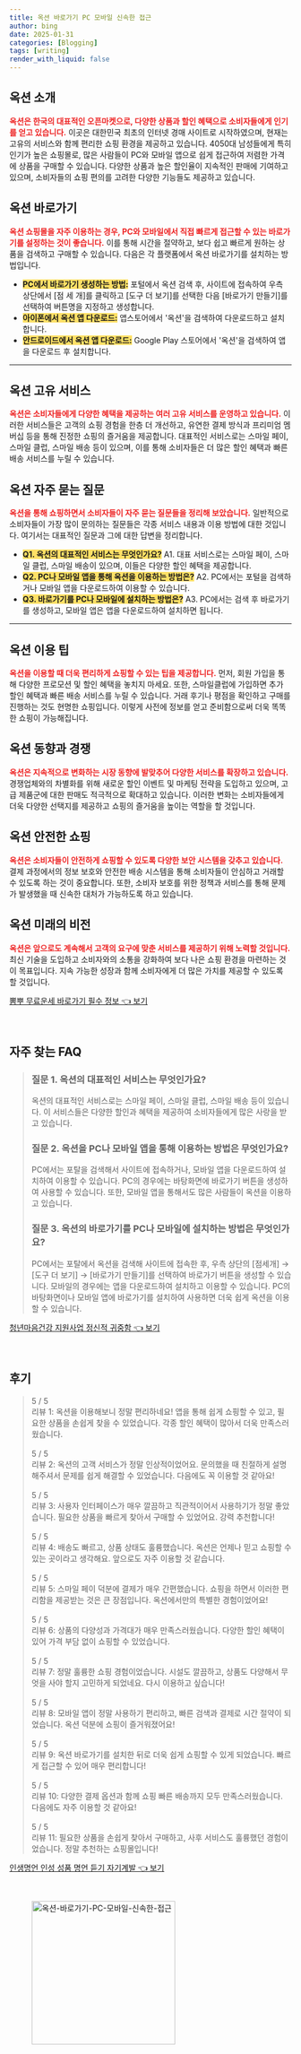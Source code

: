 ```yaml
---
title: 옥션 바로가기 PC 모바일 신속한 접근
author: bing
date: 2025-01-31
categories: [Blogging]
tags: [writing]
render_with_liquid: false
---
```



<h2 id='옥션_소개'>옥션 소개</h2>

<p><b><span style="color: #ee2323;">옥션은 한국의 대표적인 오픈마켓으로, 다양한 상품과 할인 혜택으로 소비자들에게 인기를 얻고 있습니다.</span></b> 이곳은 대한민국 최초의 인터넷 경매 사이트로 시작하였으며, 현재는 고유의 서비스와 함께 편리한 쇼핑 환경을 제공하고 있습니다. 4050대 남성들에게 특히 인기가 높은 쇼핑몰로, 많은 사람들이 PC와 모바일 앱으로 쉽게 접근하여 저렴한 가격에 상품을 구매할 수 있습니다. 다양한 상품과 높은 할인율이 지속적인 판매에 기여하고 있으며, 소비자들의 쇼핑 편의를 고려한 다양한 기능들도 제공하고 있습니다.</p>

<h2 id='옥션_바로가기'>옥션 바로가기</h2>

<p><b><span style="color: #ee2323;">옥션 쇼핑몰을 자주 이용하는 경우, PC와 모바일에서 직접 빠르게 접근할 수 있는 바로가기를 설정하는 것이 좋습니다.</span></b> 이를 통해 시간을 절약하고, 보다 쉽고 빠르게 원하는 상품을 검색하고 구매할 수 있습니다. 다음은 각 플랫폼에서 옥션 바로가기를 설치하는 방법입니다.</p>

<ul>
    <li><b><span style="background-color: #ffe066;">PC에서 바로가기 생성하는 방법:</span></b> 포털에서 옥션 검색 후, 사이트에 접속하여 우측 상단에서 [점 세 개]를 클릭하고 [도구 더 보기]를 선택한 다음 [바로가기 만들기]를 선택하여 버튼명을 지정하고 생성합니다.</li>
    <li><b><span style="background-color: #ffe066;">아이폰에서 옥션 앱 다운로드:</span></b> 앱스토어에서 '옥션'을 검색하여 다운로드하고 설치합니다.</li>
    <li><b><span style="background-color: #ffe066;">안드로이드에서 옥션 앱 다운로드:</span></b> Google Play 스토어에서 '옥션'을 검색하여 앱을 다운로드 후 설치합니다.</li>
</ul>

<hr />

<h2 id='옥션_고유_서비스'>옥션 고유 서비스</h2>

<p><b><span style="color: #ee2323;">옥션은 소비자들에게 다양한 혜택을 제공하는 여러 고유 서비스를 운영하고 있습니다.</span></b> 이러한 서비스들은 고객의 쇼핑 경험을 한층 더 개선하고, 유연한 결제 방식과 프리미엄 멤버십 등을 통해 진정한 쇼핑의 즐거움을 제공합니다. 대표적인 서비스로는 스마일 페이, 스마일 클럽, 스마일 배송 등이 있으며, 이를 통해 소비자들은 더 많은 할인 혜택과 빠른 배송 서비스를 누릴 수 있습니다.</p>

<h2 id='옥션_자주_묻는_질문'>옥션 자주 묻는 질문</h2>

<p><b><span style="color: #ee2323;">옥션을 통해 쇼핑하면서 소비자들이 자주 묻는 질문들을 정리해 보았습니다.</span></b> 일반적으로 소비자들이 가장 많이 문의하는 질문들은 각종 서비스 내용과 이용 방법에 대한 것입니다. 여기서는 대표적인 질문과 그에 대한 답변을 정리합니다.</p>

<ul>
    <li><b><span style="background-color: #ffe066;">Q1. 옥션의 대표적인 서비스는 무엇인가요?</span></b> A1. 대표 서비스로는 스마일 페이, 스마일 클럽, 스마일 배송이 있으며, 이들은 다양한 할인 혜택을 제공합니다.</li>
    <li><b><span style="background-color: #ffe066;">Q2. PC나 모바일 앱을 통해 옥션을 이용하는 방법은?</span></b> A2. PC에서는 포털을 검색하거나 모바일 앱을 다운로드하여 이용할 수 있습니다.</li>
    <li><b><span style="background-color: #ffe066;">Q3. 바로가기를 PC나 모바일에 설치하는 방법은?</span></b> A3. PC에서는 검색 후 바로가기를 생성하고, 모바일 앱은 앱을 다운로드하여 설치하면 됩니다.</li>
</ul>

<hr />

<h2 id='옥션_이용_팁'>옥션 이용 팁</h2>

<p><b><span style="color: #ee2323;">옥션을 이용할 때 더욱 편리하게 쇼핑할 수 있는 팁을 제공합니다.</span></b> 먼저, 회원 가입을 통해 다양한 프로모션 및 할인 혜택을 놓치지 마세요. 또한, 스마일클럽에 가입하면 추가 할인 혜택과 빠른 배송 서비스를 누릴 수 있습니다. 거래 후기나 평점을 확인하고 구매를 진행하는 것도 현명한 쇼핑입니다. 이렇게 사전에 정보를 얻고 준비함으로써 더욱 똑똑한 쇼핑이 가능해집니다.</p>

<h2 id='옥션_동향과_경쟁'>옥션 동향과 경쟁</h2>

<p><b><span style="color: #ee2323;">옥션은 지속적으로 변화하는 시장 동향에 발맞추어 다양한 서비스를 확장하고 있습니다.</span></b> 경쟁업체와의 차별화를 위해 새로운 할인 이벤트 및 마케팅 전략을 도입하고 있으며, 고급 제품군에 대한 판매도 적극적으로 확대하고 있습니다. 이러한 변화는 소비자들에게 더욱 다양한 선택지를 제공하고 쇼핑의 즐거움을 높이는 역할을 할 것입니다.</p>

<h2 id='옥션_안전한_쇼핑'>옥션 안전한 쇼핑</h2>

<p><b><span style="color: #ee2323;">옥션은 소비자들이 안전하게 쇼핑할 수 있도록 다양한 보안 시스템을 갖추고 있습니다.</span></b> 결제 과정에서의 정보 보호와 안전한 배송 시스템을 통해 소비자들이 안심하고 거래할 수 있도록 하는 것이 중요합니다. 또한, 소비자 보호를 위한 정책과 서비스를 통해 문제가 발생했을 때 신속한 대처가 가능하도록 하고 있습니다.</p>

<h2 id='옥션_미래의_비전'>옥션 미래의 비전</h2>

<p><b><span style="color: #ee2323;">옥션은 앞으로도 계속해서 고객의 요구에 맞춘 서비스를 제공하기 위해 노력할 것입니다.</span></b> 최신 기술을 도입하고 소비자와의 소통을 강화하여 보다 나은 쇼핑 환경을 마련하는 것이 목표입니다. 지속 가능한 성장과 함께 소비자에게 더 많은 가치를 제공할 수 있도록 할 것입니다.</p>


<p><a class="click-button" title="뽐뿌 무료운세 바로가기 필수 정보" href="https://24nara.github.io/posts/%EB%BD%90%EB%BF%8C-%EB%AC%B4%EB%A3%8C%EC%9A%B4%EC%84%B8-%EB%B0%94%EB%A1%9C%EA%B0%80%EA%B8%B0-%ED%95%84%EC%88%98-%EC%A0%95%EB%B3%B4/" rel="dofollow">뽐뿌 무료운세 바로가기 필수 정보 👈 보기</a></p><br>
<h2 id='자주_찾는_FAQ'>자주 찾는 FAQ</h2>
<div itemscope="" itemtype="https://schema.org/FAQPage">
<blockquote>
<div itemscope="" itemprop="mainEntity" itemtype="https://schema.org/Question">
<h3 itemprop="name">질문 1. 옥션의 대표적인 서비스는 무엇인가요?</h3>
<div itemscope="" itemprop="acceptedAnswer" itemtype="https://schema.org/Answer">
<span itemprop="text">
<p>옥션의 대표적인 서비스로는 스마일 페이, 스마일 클럽, 스마일 배송 등이 있습니다. 이 서비스들은 다양한 할인과 혜택을 제공하여 소비자들에게 많은 사랑을 받고 있습니다.</p>
</span>
</div>
</div>
<div itemscope="" itemprop="mainEntity" itemtype="https://schema.org/Question">
<h3 itemprop="name">질문 2. 옥션을 PC나 모바일 앱을 통해 이용하는 방법은 무엇인가요?</h3>
<div itemscope="" itemprop="acceptedAnswer" itemtype="https://schema.org/Answer">
<span itemprop="text">
<p>PC에서는 포탈을 검색해서 사이트에 접속하거나, 모바일 앱을 다운로드하여 설치하여 이용할 수 있습니다. PC의 경우에는 바탕화면에 바로가기 버튼을 생성하여 사용할 수 있습니다. 또한, 모바일 앱을 통해서도 많은 사람들이 옥션을 이용하고 있습니다.</p>
</span>
</div>
</div>
<div itemscope="" itemprop="mainEntity" itemtype="https://schema.org/Question">
<h3 itemprop="name">질문 3. 옥션의 바로가기를 PC나 모바일에 설치하는 방법은 무엇인가요?</h3>
<div itemscope="" itemprop="acceptedAnswer" itemtype="https://schema.org/Answer">
<span itemprop="text">
<p>PC에서는 포탈에서 옥션을 검색해 사이트에 접속한 후, 우측 상단의 [점세개] → [도구 더 보기] → [바로가기 만들기]를 선택하여 바로가기 버튼을 생성할 수 있습니다. 모바일의 경우에는 앱을 다운로드하여 설치하고 이용할 수 있습니다. PC의 바탕화면이나 모바일 앱에 바로가기를 설치하여 사용하면 더욱 쉽게 옥션을 이용할 수 있습니다.</p>
</span>
</div>
</div>
</blockquote>
</div>
<p><a class="click-button" title="청년마음건강 지원사업 정신적 귀중함" href="https://24nara.github.io/posts/%EC%B2%AD%EB%85%84%EB%A7%88%EC%9D%8C%EA%B1%B4%EA%B0%95-%EC%A7%80%EC%9B%90%EC%82%AC%EC%97%85-%EC%A0%95%EC%8B%A0%EC%A0%81-%EA%B7%80%EC%A4%91%ED%95%A8/" rel="dofollow">청년마음건강 지원사업 정신적 귀중함 👈 보기</a></p><br>
<h2 id='후기'>후기</h2>
<div itemscope itemtype="https://schema.org/Product">
  <blockquote>
  <div itemprop="review" itemscope itemtype="https://schema.org/Review">
      <div itemprop="reviewRating" itemscope itemtype="https://schema.org/Rating"> <span itemprop="ratingValue">5</span> / <span itemprop="bestRating">5</span> </div>
      <span itemprop="reviewBody">리뷰 1: 옥션을 이용해보니 정말 편리하네요! 앱을 통해 쉽게 쇼핑할 수 있고, 필요한 상품을 손쉽게 찾을 수 있었습니다. 각종 할인 혜택이 많아서 더욱 만족스러웠습니다.</span>
  </div>
  <br>
  <div itemprop="review" itemscope itemtype="https://schema.org/Review">
      <div itemprop="reviewRating" itemscope itemtype="https://schema.org/Rating"> <span itemprop="ratingValue">5</span> / <span itemprop="bestRating">5</span> </div>
      <span itemprop="reviewBody">리뷰 2: 옥션의 고객 서비스가 정말 인상적이었어요. 문의했을 때 친절하게 설명해주셔서 문제를 쉽게 해결할 수 있었습니다. 다음에도 꼭 이용할 것 같아요!</span>
  </div>
  <br>
  <div itemprop="review" itemscope itemtype="https://schema.org/Review">
      <div itemprop="reviewRating" itemscope itemtype="https://schema.org/Rating"> <span itemprop="ratingValue">5</span> / <span itemprop="bestRating">5</span> </div>
      <span itemprop="reviewBody">리뷰 3: 사용자 인터페이스가 매우 깔끔하고 직관적이어서 사용하기가 정말 좋았습니다. 필요한 상품을 빠르게 찾아서 구매할 수 있었어요. 강력 추천합니다!</span>
  </div>
  <br>
  <div itemprop="review" itemscope itemtype="https://schema.org/Review">
      <div itemprop="reviewRating" itemscope itemtype="https://schema.org/Rating"> <span itemprop="ratingValue">5</span> / <span itemprop="bestRating">5</span> </div>
      <span itemprop="reviewBody">리뷰 4: 배송도 빠르고, 상품 상태도 훌륭했습니다. 옥션은 언제나 믿고 쇼핑할 수 있는 곳이라고 생각해요. 앞으로도 자주 이용할 것 같습니다.</span>
  </div>
  <br>
  <div itemprop="review" itemscope itemtype="https://schema.org/Review">
      <div itemprop="reviewRating" itemscope itemtype="https://schema.org/Rating"> <span itemprop="ratingValue">5</span> / <span itemprop="bestRating">5</span> </div>
      <span itemprop="reviewBody">리뷰 5: 스마일 페이 덕분에 결제가 매우 간편했습니다. 쇼핑을 하면서 이러한 편리함을 제공받는 것은 큰 장점입니다. 옥션에서만의 특별한 경험이었어요!</span>
  </div>
  <br>
  <div itemprop="review" itemscope itemtype="https://schema.org/Review">
      <div itemprop="reviewRating" itemscope itemtype="https://schema.org/Rating"> <span itemprop="ratingValue">5</span> / <span itemprop="bestRating">5</span> </div>
      <span itemprop="reviewBody">리뷰 6: 상품의 다양성과 가격대가 매우 만족스러웠습니다. 다양한 할인 혜택이 있어 가격 부담 없이 쇼핑할 수 있었습니다.</span>
  </div>
  <br>
  <div itemprop="review" itemscope itemtype="https://schema.org/Review">
      <div itemprop="reviewRating" itemscope itemtype="https://schema.org/Rating"> <span itemprop="ratingValue">5</span> / <span itemprop="bestRating">5</span> </div>
      <span itemprop="reviewBody">리뷰 7: 정말 훌륭한 쇼핑 경험이었습니다. 시설도 깔끔하고, 상품도 다양해서 무엇을 사야 할지 고민하게 되었네요. 다시 이용하고 싶습니다!</span>
  </div>
  <br>
  <div itemprop="review" itemscope itemtype="https://schema.org/Review">
      <div itemprop="reviewRating" itemscope itemtype="https://schema.org/Rating"> <span itemprop="ratingValue">5</span> / <span itemprop="bestRating">5</span> </div>
      <span itemprop="reviewBody">리뷰 8: 모바일 앱이 정말 사용하기 편리하고, 빠른 검색과 결제로 시간 절약이 되었습니다. 옥션 덕분에 쇼핑이 즐거워졌어요!</span>
  </div>
  <br>
  <div itemprop="review" itemscope itemtype="https://schema.org/Review">
      <div itemprop="reviewRating" itemscope itemtype="https://schema.org/Rating"> <span itemprop="ratingValue">5</span> / <span itemprop="bestRating">5</span> </div>
      <span itemprop="reviewBody">리뷰 9: 옥션 바로가기를 설치한 뒤로 더욱 쉽게 쇼핑할 수 있게 되었습니다. 빠르게 접근할 수 있어 매우 편리합니다!</span>
  </div>
  <br>
  <div itemprop="review" itemscope itemtype="https://schema.org/Review">
      <div itemprop="reviewRating" itemscope itemtype="https://schema.org/Rating"> <span itemprop="ratingValue">5</span> / <span itemprop="bestRating">5</span> </div>
      <span itemprop="reviewBody">리뷰 10: 다양한 결제 옵션과 함께 쇼핑 빠른 배송까지 모두 만족스러웠습니다. 다음에도 자주 이용할 것 같아요!</span>
  </div>
  <br>
  <div itemprop="review" itemscope itemtype="https://schema.org/Review">
      <div itemprop="reviewRating" itemscope itemtype="https://schema.org/Rating"> <span itemprop="ratingValue">5</span> / <span itemprop="bestRating">5</span> </div>
      <span itemprop="reviewBody">리뷰 11: 필요한 상품을 손쉽게 찾아서 구매하고, 사후 서비스도 훌륭했던 경험이었습니다. 정말 추천하는 쇼핑몰입니다!</span>
  </div>
  </blockquote>
</div>
<p><a class="click-button" title="인생명언 인성 성품 명언 듣기 자기계발" href="https://24nara.github.io/posts/%EC%9D%B8%EC%83%9D%EB%AA%85%EC%96%B8-%EC%9D%B8%EC%84%B1-%EC%84%B1%ED%92%88-%EB%AA%85%EC%96%B8-%EB%93%A3%EA%B8%B0-%EC%9E%90%EA%B8%B0%EA%B3%84%EB%B0%9C/" rel="dofollow">인생명언 인성 성품 명언 듣기 자기계발 👈 보기</a></p><br>
<figure class="image"><img src="https://24nara.github.io/assets/img/thumbnail/옥션-바로가기-PC-모바일-신속한-접근.webp" alt="옥션-바로가기-PC-모바일-신속한-접근" width="256" height="256"></figure>